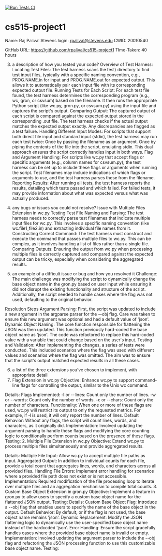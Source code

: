 [![Run Tests CI](https://github.com/rpalival/cs515-project1/actions/workflows/test.yml/badge.svg?branch=main)](https://github.com/rpalival/cs515-project1/actions/workflows/test.yml)
# cs515-project1

Name: Raj Palival
Stevens login: rpalival@stevens.edu
CWID: 20010540

GitHub URL: https://github.com/rpalival/cs515-project1
TIme-Taken: 40 hours

3. a description of how you tested your code?
Overview of Test Harness:
Locating Test Files:
The test harness scans the test/ directory to find test input files, typically with a specific naming convention, e.g., PROG.NAME.in for input and PROG.NAME.out for expected output. This allows it to automatically pair each input file with its corresponding expected output file.
Running Tests for Each Script:
For each test file found, the test harness determines the corresponding program (e.g., wc, gron, or csvsum) based on the filename.
It then runs the appropriate Python script (like wc.py, gron.py, or csvsum.py) using the input file and captures the script's output.
Comparing Output:
The captured output of each script is compared against the expected output stored in the corresponding .out file.
The test harness checks if the actual output matches the expected output exactly. Any discrepancies are flagged as a test failure.
Handling Different Input Modes:
For scripts that support both direct file input and standard input (stdin), the test harness may run each test twice:
Once by passing the filename as an argument.
Once by piping the contents of the file into the script, emulating stdin.
This dual approach ensures the script correctly handles input in both ways.
Flag and Argument Handling:
For scripts like wc.py that accept flags or specific arguments (e.g., column names for csvsum.py), the test harness can be set up to include these flags or arguments when running the script.
Test filenames may include indications of which flags or arguments to use, and the test harness parses these from the filename.
Reporting Results:
After running all tests, the test harness reports the results, detailing which tests passed and which failed.
For failed tests, it may provide information about what was expected versus what was actually produced.

4. any bugs or issues you could not resolve?
Issue with Multiple Files Extension in wc.py Testing
Test File Naming and Parsing:
The test harness needs to correctly parse test filenames that indicate multiple input files for wc.py. This involves a specific naming convention (like wc.file1_file2.in) and extracting individual file names from it.
Constructing Correct Command:
The test harness must construct and execute the command that passes multiple files to wc.py. This can be complex, as it involves handling a list of files rather than a single file.
Comparing Outputs:
Ensuring the output from wc.py when processing multiple files is correctly captured and compared against the expected output can be tricky, especially when considering the aggregated results.


5. an example of a difficult issue or bug and how you resolved it
Challenge: The main challenge was modifying the script to dynamically change the base object name in the gron.py based on user input while ensuring it did not disrupt the existing functionality and structure of the script. Additionally, the script needed to handle cases where the flag was not used, defaulting to the original behavior.

Resolution Steps
Argument Parsing: First, the script was updated to include a new argument in the argparse parser for the --obj flag. Care was taken to ensure this new argument was optional and had a default value of 'json'.
Dynamic Object Naming: The core function responsible for flattening the JSON was then updated. This function previously hard-coded the base object name as 'json'. The code was refactored to replace this hard-coded value with a variable that could change based on the user's input.
Testing and Validation: After implementing the changes, a series of tests were conducted. This included scenarios where the flag was used with different values and scenarios where the flag was omitted. The aim was to ensure that the script's output matched expected results in all these cases.

6. a list of the three extensions you’ve chosen to implement, with appropriate detail
1. Flag Extension in wc.py
Objective: Enhance wc.py to support command-line flags for controlling the output, similar to the Unix wc command.

Details:
Flags Implemented:
-l or --lines: Count only the number of lines.
-w or --words: Count only the number of words.
-c or --chars: Count only the number of characters.
Functionality: When one or more of these flags are used, wc.py will restrict its output to only the requested metrics. For example, if -l is used, it will only report the number of lines.
Default Behavior: Without any flags, the script will count lines, words, and characters, as it originally did.
Implementation: Involved updating the argument parsing to handle these flags and modifying the core counting logic to conditionally perform counts based on the presence of these flags.
Testing:
2. Multiple File Extension in wc.py
Objective: Extend wc.py to process multiple files simultaneously and provide aggregated results.

Details:
Multiple File Input: Allow wc.py to accept multiple file paths as input.
Aggregated Output: In addition to individual counts for each file, provide a total count that aggregates lines, words, and characters across all provided files.
Handling File Errors: Implement error handling for scenarios where a provided file path does not exist or is not accessible.
Implementation: Required modification of the file processing loop to iterate over multiple files and an aggregation mechanism to compile total counts.
3. Custom Base Object Extension in gron.py
Objective: Implement a feature in gron.py to allow users to specify a custom base object name for the flattened JSON output.
Testing:
Details:
Custom Base Object Flag: Introduce a --obj flag that enables users to specify the name of the base object in the output.
Default Behavior: By default, or if the flag is not used, the base object name remains 'json'.
Dynamic Replacement: Modify the JSON flattening logic to dynamically use the user-specified base object name instead of the hardcoded 'json'.
Error Handling: Ensure the script gracefully handles cases where the provided base object name is invalid or empty.
Implementation: Involved updating the argument parser to include the --obj flag and refactoring the JSON processing function to use this customizable base object name.
Testing: